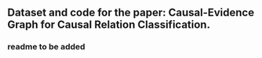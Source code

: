## Dataset and code for the paper: Causal-Evidence Graph for Causal Relation Classification.
### readme to be added
